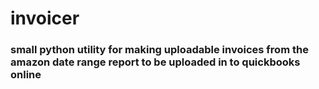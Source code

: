 # invoicer

### small python utility for making uploadable invoices from the amazon date range report to be uploaded in to quickbooks online
